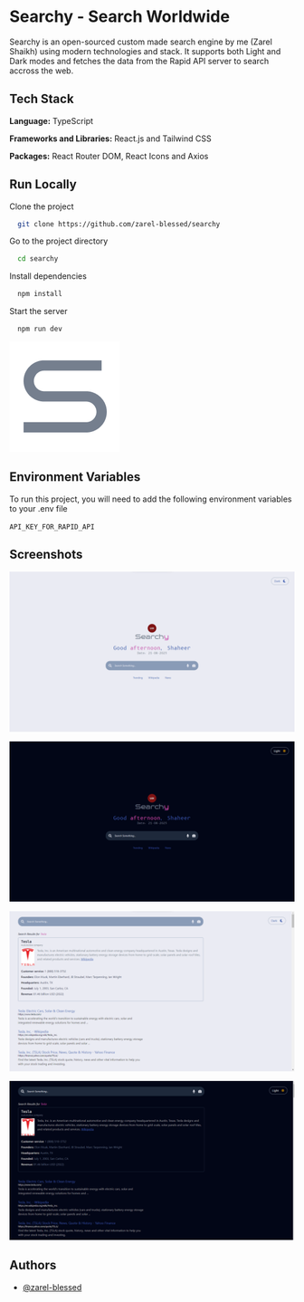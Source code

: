 # Searchy - Search Worldwide

Searchy is an open-sourced custom made search engine by me (Zarel Shaikh) using modern technologies and stack. It supports both Light and Dark modes and fetches the data from the Rapid API server to search accross the web.

## Tech Stack

**Language:** TypeScript

**Frameworks and Libraries:** React.js and Tailwind CSS

**Packages:** React Router DOM, React Icons and Axios

## Run Locally

Clone the project

```bash
  git clone https://github.com/zarel-blessed/searchy
```

Go to the project directory

```bash
  cd searchy
```

Install dependencies

```bash
  npm install
```

Start the server

```bash
  npm run dev
```

![Logo](/public/favicon.png "Searchy Logo")

## Environment Variables

To run this project, you will need to add the following environment variables to your .env file

`API_KEY_FOR_RAPID_API`

## Screenshots

![Homepage Light Mode](/public/homepage-light.png "Homepage Light Mode")

![Homepage Dark Mode](/public/homepage-dark.png "Homepage Dark Mode")

![Search Results Light Mode](/public/search-results-light.png "Search Results Light Mode")

![Search Results Dark Mode](/public/search-results-dark.png "Search Results Dark Mode")

## Authors

- [@zarel-blessed](https://www.github.com/zarel-blessed)
